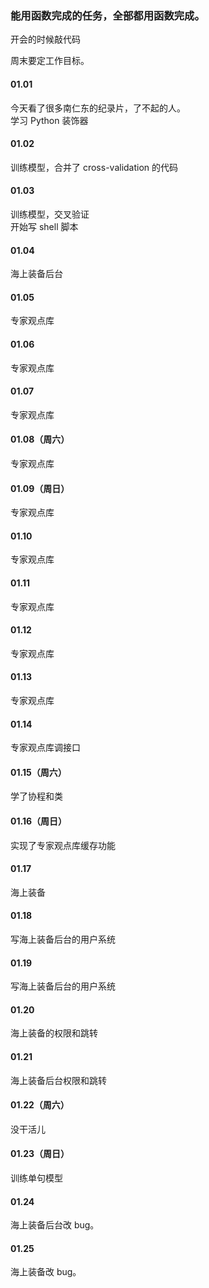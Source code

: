 
### 能用函数完成的任务，全部都用函数完成。  

开会的时候敲代码  

周末要定工作目标。  


#### 01.01  

今天看了很多南仁东的纪录片，了不起的人。  
学习 Python 装饰器  


#### 01.02  

训练模型，合并了 cross-validation 的代码  


#### 01.03  

训练模型，交叉验证  
开始写 shell 脚本  


#### 01.04  

海上装备后台  


#### 01.05  

专家观点库  


#### 01.06  

专家观点库  


#### 01.07  

专家观点库  


#### 01.08（周六）  

专家观点库  


#### 01.09（周日）  

专家观点库  


#### 01.10  

专家观点库  


#### 01.11  

专家观点库  


#### 01.12  

专家观点库  


#### 01.13  

专家观点库  


#### 01.14  

专家观点库调接口  


#### 01.15（周六）  

学了协程和类  


#### 01.16（周日）  

实现了专家观点库缓存功能  


#### 01.17  

海上装备  


#### 01.18  

写海上装备后台的用户系统  


#### 01.19  

写海上装备后台的用户系统  


#### 01.20  

海上装备的权限和跳转  


#### 01.21  

海上装备后台权限和跳转    


#### 01.22（周六）    

没干活儿  


#### 01.23（周日）  

训练单句模型  


#### 01.24  

海上装备后台改 bug。  


#### 01.25  

海上装备改 bug。  



